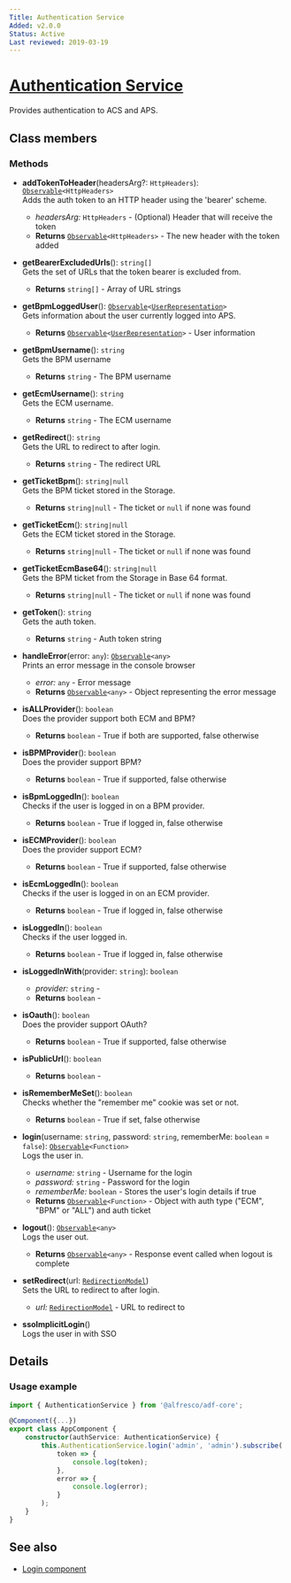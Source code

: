 ```yaml
---
Title: Authentication Service
Added: v2.0.0
Status: Active
Last reviewed: 2019-03-19
---
```


# [Authentication Service](../../../lib/core/services/authentication.service.ts "Defined in authentication.service.ts")

Provides authentication to ACS and APS.

## Class members

### Methods

*   **addTokenToHeader**(headersArg?: `HttpHeaders`): [`Observable`](http://reactivex.io/documentation/observable.html)`<HttpHeaders>`<br/>
    Adds the auth token to an HTTP header using the 'bearer' scheme.
    *   *headersArg:* `HttpHeaders`  - (Optional) Header that will receive the token
    *   **Returns** [`Observable`](http://reactivex.io/documentation/observable.html)`<HttpHeaders>` - The new header with the token added
*   **getBearerExcludedUrls**(): `string[]`<br/>
    Gets the set of URLs that the token bearer is excluded from.
    *   **Returns** `string[]` - Array of URL strings
*   **getBpmLoggedUser**(): [`Observable`](http://reactivex.io/documentation/observable.html)`<`[`UserRepresentation`](https://github.com/Alfresco/alfresco-js-api/blob/develop/src/api/activiti-rest-api/docs/UserRepresentation.md)`>`<br/>
    Gets information about the user currently logged into APS.
    *   **Returns** [`Observable`](http://reactivex.io/documentation/observable.html)`<`[`UserRepresentation`](https://github.com/Alfresco/alfresco-js-api/blob/develop/src/api/activiti-rest-api/docs/UserRepresentation.md)`>` - User information
*   **getBpmUsername**(): `string`<br/>
    Gets the BPM username
    *   **Returns** `string` - The BPM username
*   **getEcmUsername**(): `string`<br/>
    Gets the ECM username.
    *   **Returns** `string` - The ECM username
*   **getRedirect**(): `string`<br/>
    Gets the URL to redirect to after login.
    *   **Returns** `string` - The redirect URL
*   **getTicketBpm**(): `string|null`<br/>
    Gets the BPM ticket stored in the Storage.
    *   **Returns** `string|null` - The ticket or `null` if none was found
*   **getTicketEcm**(): `string|null`<br/>
    Gets the ECM ticket stored in the Storage.
    *   **Returns** `string|null` - The ticket or `null` if none was found
*   **getTicketEcmBase64**(): `string|null`<br/>
    Gets the BPM ticket from the Storage in Base 64 format.
    *   **Returns** `string|null` - The ticket or `null` if none was found
*   **getToken**(): `string`<br/>
    Gets the auth token.
    *   **Returns** `string` - Auth token string
*   **handleError**(error: `any`): [`Observable`](http://reactivex.io/documentation/observable.html)`<any>`<br/>
    Prints an error message in the console browser
    *   *error:* `any`  - Error message
    *   **Returns** [`Observable`](http://reactivex.io/documentation/observable.html)`<any>` - Object representing the error message
*   **isALLProvider**(): `boolean`<br/>
    Does the provider support both ECM and BPM?
    *   **Returns** `boolean` - True if both are supported, false otherwise
*   **isBPMProvider**(): `boolean`<br/>
    Does the provider support BPM?
    *   **Returns** `boolean` - True if supported, false otherwise
*   **isBpmLoggedIn**(): `boolean`<br/>
    Checks if the user is logged in on a BPM provider.
    *   **Returns** `boolean` - True if logged in, false otherwise
*   **isECMProvider**(): `boolean`<br/>
    Does the provider support ECM?
    *   **Returns** `boolean` - True if supported, false otherwise
*   **isEcmLoggedIn**(): `boolean`<br/>
    Checks if the user is logged in on an ECM provider.
    *   **Returns** `boolean` - True if logged in, false otherwise
*   **isLoggedIn**(): `boolean`<br/>
    Checks if the user logged in.
    *   **Returns** `boolean` - True if logged in, false otherwise
*   **isLoggedInWith**(provider: `string`): `boolean`<br/>

    *   *provider:* `string`  -
    *   **Returns** `boolean` -
*   **isOauth**(): `boolean`<br/>
    Does the provider support OAuth?
    *   **Returns** `boolean` - True if supported, false otherwise
*   **isPublicUrl**(): `boolean`<br/>

    *   **Returns** `boolean` -
*   **isRememberMeSet**(): `boolean`<br/>
    Checks whether the "remember me" cookie was set or not.
    *   **Returns** `boolean` - True if set, false otherwise
*   **login**(username: `string`, password: `string`, rememberMe: `boolean` = `false`): [`Observable`](http://reactivex.io/documentation/observable.html)`<Function>`<br/>
    Logs the user in.
    *   *username:* `string`  - Username for the login
    *   *password:* `string`  - Password for the login
    *   *rememberMe:* `boolean`  - Stores the user's login details if true
    *   **Returns** [`Observable`](http://reactivex.io/documentation/observable.html)`<Function>` - Object with auth type ("ECM", "BPM" or "ALL") and auth ticket
*   **logout**(): [`Observable`](http://reactivex.io/documentation/observable.html)`<any>`<br/>
    Logs the user out.
    *   **Returns** [`Observable`](http://reactivex.io/documentation/observable.html)`<any>` - Response event called when logout is complete
*   **setRedirect**(url: [`RedirectionModel`](../../../lib/core/models/redirection.model.ts))<br/>
    Sets the URL to redirect to after login.
    *   *url:* [`RedirectionModel`](../../../lib/core/models/redirection.model.ts)  - URL to redirect to
*   **ssoImplicitLogin**()<br/>
    Logs the user in with SSO

## Details

### Usage example

```ts
import { AuthenticationService } from '@alfresco/adf-core';

@Component({...})
export class AppComponent {
    constructor(authService: AuthenticationService) {
        this.AuthenticationService.login('admin', 'admin').subscribe(
            token => {
                console.log(token);
            },
            error => {
                console.log(error);
            }
        );
    }
}
```

## See also

*   [Login component](../components/login.component.md)

